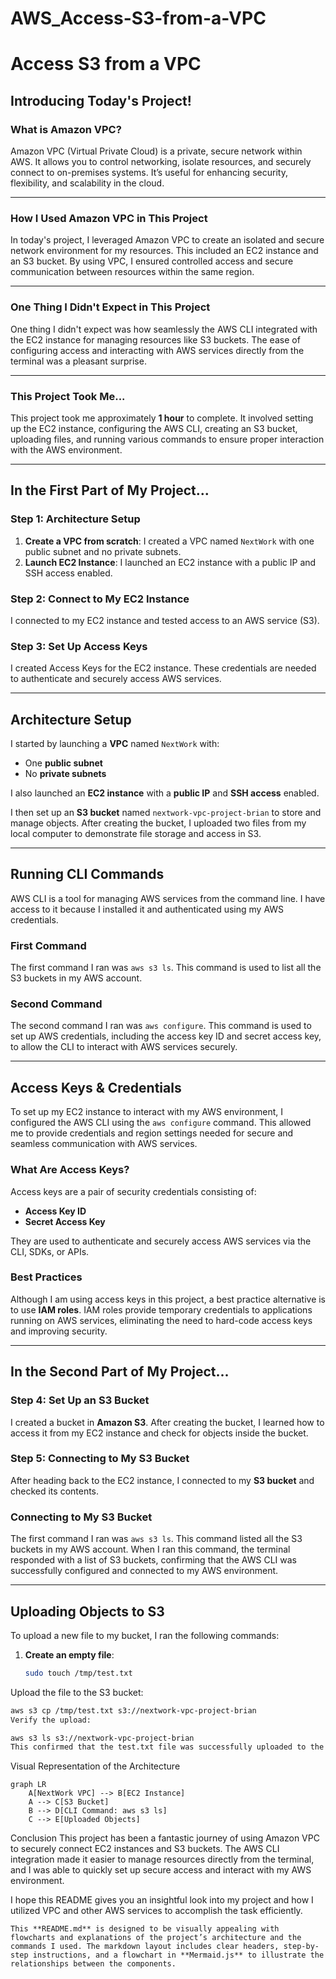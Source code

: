 # AWS_Access-S3-from-a-VPC
# Access S3 from a VPC

## Introducing Today's Project!

### What is Amazon VPC?

Amazon VPC (Virtual Private Cloud) is a private, secure network within AWS. It allows you to control networking, isolate resources, and securely connect to on-premises systems. Itʼs useful for enhancing security, flexibility, and scalability in the cloud.

---

### How I Used Amazon VPC in This Project

In today's project, I leveraged Amazon VPC to create an isolated and secure network environment for my resources. This included an EC2 instance and an S3 bucket. By using VPC, I ensured controlled access and secure communication between resources within the same region.

---

### One Thing I Didn't Expect in This Project

One thing I didn't expect was how seamlessly the AWS CLI integrated with the EC2 instance for managing resources like S3 buckets. The ease of configuring access and interacting with AWS services directly from the terminal was a pleasant surprise.

---

### This Project Took Me...

This project took me approximately **1 hour** to complete. It involved setting up the EC2 instance, configuring the AWS CLI, creating an S3 bucket, uploading files, and running various commands to ensure proper interaction with the AWS environment.

---

## In the First Part of My Project...

### Step 1: Architecture Setup

1. **Create a VPC from scratch**: I created a VPC named `NextWork` with one public subnet and no private subnets.
2. **Launch EC2 Instance**: I launched an EC2 instance with a public IP and SSH access enabled.

### Step 2: Connect to My EC2 Instance

I connected to my EC2 instance and tested access to an AWS service (S3).

### Step 3: Set Up Access Keys

I created Access Keys for the EC2 instance. These credentials are needed to authenticate and securely access AWS services.

---

## Architecture Setup

I started by launching a **VPC** named `NextWork` with:
- One **public subnet**
- No **private subnets**

I also launched an **EC2 instance** with a **public IP** and **SSH access** enabled.

I then set up an **S3 bucket** named `nextwork-vpc-project-brian` to store and manage objects. After creating the bucket, I uploaded two files from my local computer to demonstrate file storage and access in S3.

---

## Running CLI Commands

AWS CLI is a tool for managing AWS services from the command line. I have access to it because I installed it and authenticated using my AWS credentials.

### First Command
The first command I ran was `aws s3 ls`. This command is used to list all the S3 buckets in my AWS account.

### Second Command
The second command I ran was `aws configure`. This command is used to set up AWS credentials, including the access key ID and secret access key, to allow the CLI to interact with AWS services securely.

---

## Access Keys & Credentials

To set up my EC2 instance to interact with my AWS environment, I configured the AWS CLI using the `aws configure` command. This allowed me to provide credentials and region settings needed for secure and seamless communication with AWS services.

### What Are Access Keys?
Access keys are a pair of security credentials consisting of:
- **Access Key ID** 
- **Secret Access Key**

They are used to authenticate and securely access AWS services via the CLI, SDKs, or APIs.

### Best Practices
Although I am using access keys in this project, a best practice alternative is to use **IAM roles**. IAM roles provide temporary credentials to applications running on AWS services, eliminating the need to hard-code access keys and improving security.

---

## In the Second Part of My Project...

### Step 4: Set Up an S3 Bucket

I created a bucket in **Amazon S3**. After creating the bucket, I learned how to access it from my EC2 instance and check for objects inside the bucket.

### Step 5: Connecting to My S3 Bucket

After heading back to the EC2 instance, I connected to my **S3 bucket** and checked its contents.

### Connecting to My S3 Bucket
The first command I ran was `aws s3 ls`. This command listed all the S3 buckets in my AWS account. When I ran this command, the terminal responded with a list of S3 buckets, confirming that the AWS CLI was successfully configured and connected to my AWS environment.

---

## Uploading Objects to S3

To upload a new file to my bucket, I ran the following commands:

1. **Create an empty file**:
   ```bash
   sudo touch /tmp/test.txt
Upload the file to the S3 bucket:

```bash
aws s3 cp /tmp/test.txt s3://nextwork-vpc-project-brian
Verify the upload:
```

```bash
aws s3 ls s3://nextwork-vpc-project-brian
This confirmed that the test.txt file was successfully uploaded to the S3 bucket. The terminal displayed the list of objects in the bucket, including the newly uploaded file.
```

Visual Representation of the Architecture
```mermaid
graph LR
    A[NextWork VPC] --> B[EC2 Instance]
    A --> C[S3 Bucket]
    B --> D[CLI Command: aws s3 ls]
    C --> E[Uploaded Objects]
```


Conclusion
This project has been a fantastic journey of using Amazon VPC to securely connect EC2 instances and S3 buckets. The AWS CLI integration made it easier to manage resources directly from the terminal, and I was able to quickly set up secure access and interact with my AWS environment.

I hope this README gives you an insightful look into my project and how I utilized VPC and other AWS services to accomplish the task efficiently.

```vbnet
This **README.md** is designed to be visually appealing with flowcharts and explanations of the project’s architecture and the commands I used. The markdown layout includes clear headers, step-by-step instructions, and a flowchart in **Mermaid.js** to illustrate the relationships between the components.
```





